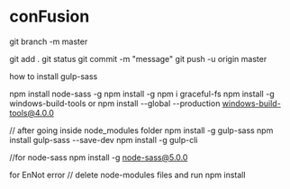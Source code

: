 # conFusion

git branch -m master

git add .
git status
git commit -m "message"
git push -u origin master


how to install gulp-sass

npm install node-sass -g
npm install -g
npm i graceful-fs
npm install -g windows-build-tools
or
npm install --global --production windows-build-tools@4.0.0

// after going inside node_modules folder
npm install -g gulp-sass
npm install gulp-sass --save-dev
npm install -g gulp-cli


//for node-sass
npm install -g node-sass@5.0.0


for EnNot error
// delete node-modules files and run npm install
